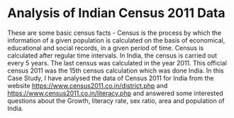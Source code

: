 # Analysis of Indian Census 2011 Data
These are some basic census facts -
Census is the process by which the information of a given population is calculated on the basis of economical, educational and social records, in a given period of time.
Census is calculated after regular time intervals. In India, the census is carried out every 5 years.
The last census was calculated in the year 2011. This official census 2011 was the 15th census calculation which was done India.
In this Case Study, I have analysed the data of Census 2011 for India from the website https://www.census2011.co.in/district.php and https://www.census2011.co.in/literacy.php and answered some interested questions about the Growth, literacy rate, sex ratio, area and population of India.

